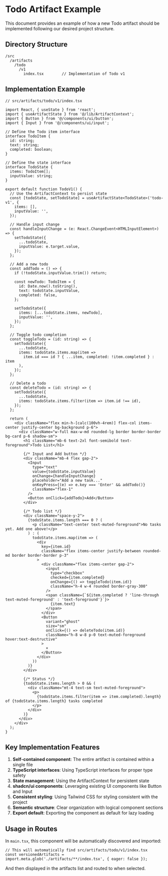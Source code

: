 # Todo Artifact Example

This document provides an example of how a new Todo artifact should be implemented following our desired project structure.

## Directory Structure

```
/src
  /artifacts
    /todo
      /v1
        index.tsx        // Implementation of Todo v1
```

## Implementation Example

```tsx
// src/artifacts/todo/v1/index.tsx

import React, { useState } from 'react';
import { useArtifactState } from '@/lib/ArtifactContext';
import { Button } from '@/components/ui/button';
import { Input } from '@/components/ui/input';

// Define the Todo item interface
interface TodoItem {
  id: string;
  text: string;
  completed: boolean;
}

// Define the state interface
interface TodoState {
  items: TodoItem[];
  inputValue: string;
}

export default function TodoV1() {
  // Use the ArtifactContext to persist state
  const [todoState, setTodoState] = useArtifactState<TodoState>('todo-v1', {
    items: [],
    inputValue: '',
  });

  // Handle input change
  const handleInputChange = (e: React.ChangeEvent<HTMLInputElement>) => {
    setTodoState({
      ...todoState,
      inputValue: e.target.value,
    });
  };

  // Add a new todo
  const addTodo = () => {
    if (!todoState.inputValue.trim()) return;

    const newTodo: TodoItem = {
      id: Date.now().toString(),
      text: todoState.inputValue,
      completed: false,
    };

    setTodoState({
      items: [...todoState.items, newTodo],
      inputValue: '',
    });
  };

  // Toggle todo completion
  const toggleTodo = (id: string) => {
    setTodoState({
      ...todoState,
      items: todoState.items.map(item =>
        item.id === id ? { ...item, completed: !item.completed } : item
      ),
    });
  };

  // Delete a todo
  const deleteTodo = (id: string) => {
    setTodoState({
      ...todoState,
      items: todoState.items.filter(item => item.id !== id),
    });
  };

  return (
    <div className="flex min-h-[calc(100vh-4rem)] flex-col items-center justify-center bg-background p-6">
      <div className="w-full max-w-md rounded-lg border border-border bg-card p-6 shadow-sm">
        <h1 className="mb-6 text-2xl font-semibold text-foreground">Todo List</h1>
        
        {/* Input and Add button */}
        <div className="mb-4 flex gap-2">
          <Input
            type="text"
            value={todoState.inputValue}
            onChange={handleInputChange}
            placeholder="Add a new task..."
            onKeyPress={(e) => e.key === 'Enter' && addTodo()}
            className="flex-1"
          />
          <Button onClick={addTodo}>Add</Button>
        </div>
        
        {/* Todo list */}
        <div className="space-y-2">
          {todoState.items.length === 0 ? (
            <p className="text-center text-muted-foreground">No tasks yet. Add one above!</p>
          ) : (
            todoState.items.map(item => (
              <div
                key={item.id}
                className="flex items-center justify-between rounded-md border border-border p-3"
              >
                <div className="flex items-center gap-2">
                  <input
                    type="checkbox"
                    checked={item.completed}
                    onChange={() => toggleTodo(item.id)}
                    className="h-4 w-4 rounded border-gray-300"
                  />
                  <span className={`${item.completed ? 'line-through text-muted-foreground' : 'text-foreground'}`}>
                    {item.text}
                  </span>
                </div>
                <Button
                  variant="ghost"
                  size="sm"
                  onClick={() => deleteTodo(item.id)}
                  className="h-8 w-8 p-0 text-muted-foreground hover:text-destructive"
                >
                  ×
                </Button>
              </div>
            ))
          )}
        </div>
        
        {/* Status */}
        {todoState.items.length > 0 && (
          <div className="mt-4 text-sm text-muted-foreground">
            <p>
              {todoState.items.filter(item => item.completed).length} of {todoState.items.length} tasks completed
            </p>
          </div>
        )}
      </div>
    </div>
  );
}
```

## Key Implementation Features

1. **Self-contained component**: The entire artifact is contained within a single file
2. **TypeScript interfaces**: Using TypeScript interfaces for proper type safety
3. **State management**: Using the ArtifactContext for persistent state
4. **shadcn/ui components**: Leveraging existing UI components like Button and Input
5. **Consistent styling**: Using Tailwind CSS for styling consistent with the project
6. **Semantic structure**: Clear organization with logical component sections
7. **Export default**: Exporting the component as default for lazy loading

## Usage in Routes

In `main.tsx`, this component will be automatically discovered and imported:

```tsx
// This will automatically find src/artifacts/todo/v1/index.tsx
const versionedArtifacts = import.meta.glob('./artifacts/**/index.tsx', { eager: false });
```

And then displayed in the artifacts list and routed to when selected. 